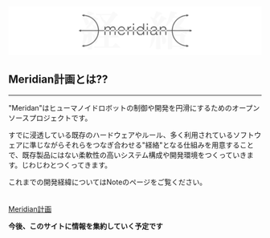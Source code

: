 ![meridian_logo](img/meridian_logo.png)

## Meridian計画とは??
----
  
  "Meridan"はヒューマノイドロボットの制御や開発を円滑にするためのオープンソースプロジェクトです。  
  
すでに浸透している既存のハードウェアやルール、多く利用されているソフトウェアに準じながらそれらをつなぎ合わせる"経絡"となる仕組みを用意することで、既存製品にはない柔軟性の高いシステム構成や開発環境をつくっていきます。じわじわとつくってきます。  
  
これまでの開発経緯についてはNoteのページをご覧ください。   
<br>  
[Meridian計画](https://note.com/ninagawa123/n/nb768563591be)
<br>  

**今後、このサイトに情報を集約していく予定です**



